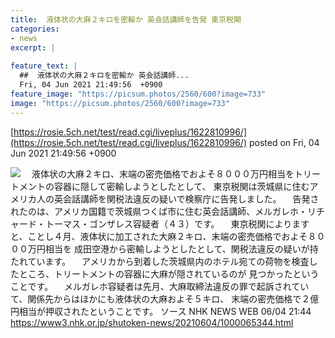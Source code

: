 ```yaml
---
title:  液体状の大麻２キロを密輸か 英会話講師を告発 東京税関  
categories:
- news
excerpt: |
  
feature_text: |
  ##  液体状の大麻２キロを密輸か 英会話講師...
  Fri, 04 Jun 2021 21:49:56  +0900
feature_image: "https://picsum.photos/2560/600?image=733"
image: "https://picsum.photos/2560/600?image=733"
---
```


[https://rosie.5ch.net/test/read.cgi/liveplus/1622810996/](https://rosie.5ch.net/test/read.cgi/liveplus/1622810996/)
posted on Fri, 04 Jun 2021 21:49:56  +0900

<!--more-->

![](https://www3.nhk.or.jp/shutoken-news/20210604/1000065344_20210604213720_m.jpg) 　液体状の大麻２キロ、末端の密売価格でおよそ８０００万円相当をトリートメントの容器に隠して密輸しようとしたとして、 東京税関は茨城県に住むアメリカ人の英会話講師を関税法違反の疑いで検察庁に告発しました。 　告発されたのは、アメリカ国籍で茨城県つくば市に住む英会話講師、メルガレホ・リチャード・トーマス・ゴンザレス容疑者（４３）です。 　東京税関によりますと、ことし４月、液体状に加工された大麻２キロ、末端の密売価格でおよそ８０００万円相当を 成田空港から密輸しようとしたとして、関税法違反の疑いが持たれています。 　アメリカから到着した茨城県内のホテル宛ての荷物を検査したところ、トリートメントの容器に大麻が隠されているのが 見つかったということです。 　メルガレホ容疑者は先月、大麻取締法違反の罪で起訴されていて、関係先からはほかにも液体状の大麻およそ５キロ、 末端の密売価格で２億円相当が押収されたということです。 ソース NHK NEWS WEB 06/04 21:44 https://www3.nhk.or.jp/shutoken-news/20210604/1000065344.html
